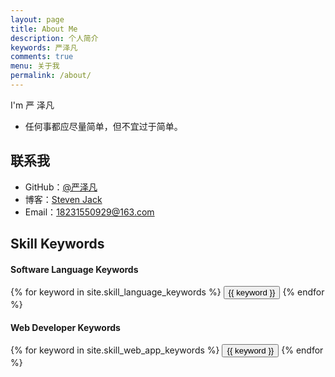 ```yaml
---
layout: page
title: About Me
description: 个人简介
keywords: 严泽凡
comments: true
menu: 关于我
permalink: /about/
---
```


I'm 严 泽凡



* 任何事都应尽量简单，但不宜过于简单。

## 联系我

* GitHub：[@严泽凡](https://github.com/StevenJack1)
* 博客：[Steven Jack](http://www.yanzefan.top/)
* Email：18231550929@163.com

## Skill Keywords

#### Software Language Keywords
<div class="btn-inline">
    {% for keyword in site.skill_language_keywords %}
    <button class="btn btn-outline" type="button">{{ keyword }}</button>
    {% endfor %}
</div>

#### Web Developer Keywords
<div class="btn-inline">
    {% for keyword in site.skill_web_app_keywords %}
    <button class="btn btn-outline" type="button">{{ keyword }}</button>
    {% endfor %}
</div>
